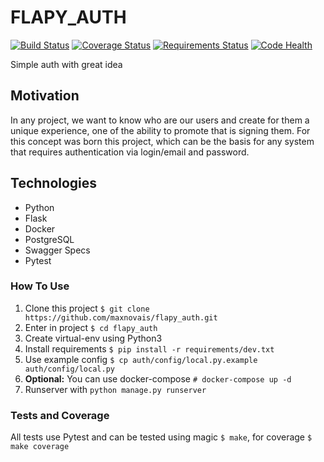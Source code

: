 # FLAPY_AUTH
[![Build Status](https://travis-ci.org/maxnovais/flapy_auth.svg?branch=master)](https://travis-ci.org/maxnovais/flapy_auth) 
[![Coverage Status](https://coveralls.io/repos/github/maxnovais/flapy_auth/badge.svg?branch=master)](https://coveralls.io/github/maxnovais/flapy_auth?branch=master)
[![Requirements Status](https://requires.io/github/maxnovais/flapy_auth/requirements.svg?branch=master)](https://requires.io/github/maxnovais/flapy_auth/requirements/?branch=master)
[![Code Health](https://landscape.io/github/maxnovais/flapy_auth/master/landscape.svg?style=flat)](https://landscape.io/github/maxnovais/flapy_auth/master)

Simple auth with great idea


## Motivation
In any project, we want to know who are our users and create for them a unique experience, one of the ability to promote that is signing them.
For this concept was born this project, which can be the basis for any system that requires authentication via login/email and password.


## Technologies
- Python
- Flask
- Docker
- PostgreSQL
- Swagger Specs
- Pytest


### How To Use
1. Clone this project `$ git clone https://github.com/maxnovais/flapy_auth.git`
2. Enter in project `$ cd flapy_auth`
3. Create virtual-env using Python3
4. Install requirements `$ pip install -r requirements/dev.txt`
5. Use example config `$ cp auth/config/local.py.example auth/config/local.py`
6. **Optional:** You can use docker-compose `# docker-compose up -d`
7. Runserver with `python manage.py runserver`


### Tests and Coverage
All tests use Pytest and can be tested using magic `$ make`, for coverage `$ make coverage`



